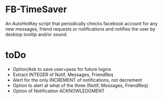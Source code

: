 # FB-TimeSaver
An AutoHotKey script that periodically checks facebook account for any new messages, friend requests or notifications and notifies the user by desktop tooltip and/or sound.

toDo
=====================
- Option/Ask to save user+pass for future logins
- Extract INTEGER of Notif, Messages, FriendReq
- Alert for the only INCREMENT of notifications, not decrement
- Option to alert at what of the three (Notif, Messages, FriendReq)
- Option of Notification ACKNOWLEDGMENT
